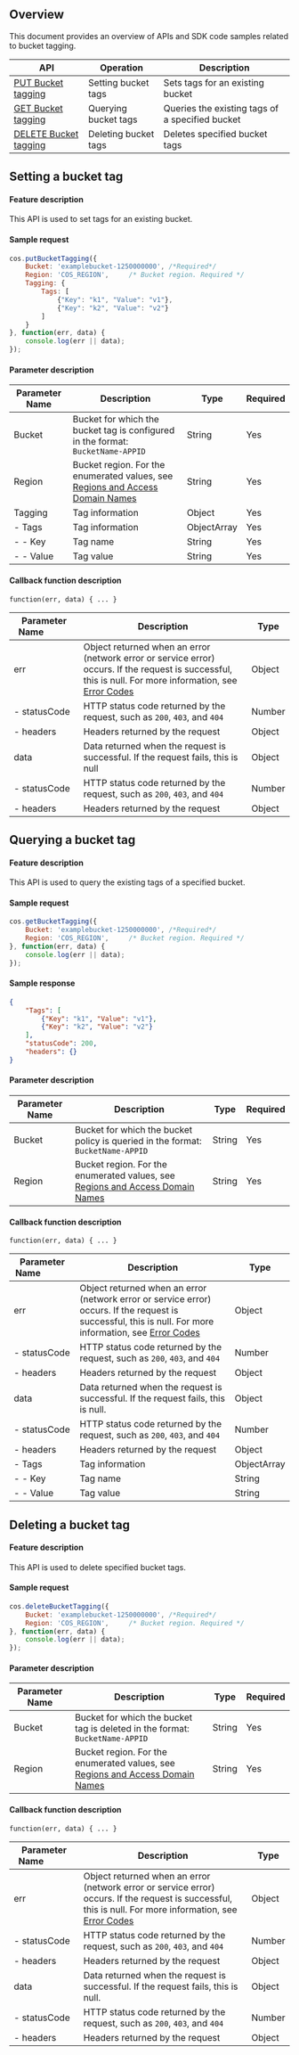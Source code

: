 ## Overview

This document provides an overview of APIs and SDK code samples related to bucket tagging.

| API | Operation | Description |
| ------------------------------------------------------------ | -------------- | -------------------------------- |
| [PUT Bucket tagging](https://intl.cloud.tencent.com/document/product/436/8281) | Setting bucket tags | Sets tags for an existing bucket |
| [GET Bucket tagging](https://intl.cloud.tencent.com/document/product/436/8277) | Querying bucket tags | Queries the existing tags of a specified bucket |
| [DELETE Bucket tagging](https://intl.cloud.tencent.com/document/product/436/8286) | Deleting bucket tags | Deletes specified bucket tags |


## Setting a bucket tag

#### Feature description

This API is used to set tags for an existing bucket.

#### Sample request

[//]: # (.cssg-snippet-put-bucket-tagging)
```js
cos.putBucketTagging({
    Bucket: 'examplebucket-1250000000', /*Required*/
    Region: 'COS_REGION',     /* Bucket region. Required */
    Tagging: {
        Tags: [
            {"Key": "k1", "Value": "v1"},
            {"Key": "k2", "Value": "v2"}
        ]
    }
}, function(err, data) {
    console.log(err || data);
});
```

#### Parameter description

| Parameter Name | Description | Type | Required |
| --------- | ------------------------------------------------------------ | ----------- | ---- |
| Bucket | Bucket for which the bucket tag is configured in the format: `BucketName-APPID`  | String      | Yes   |
| Region | Bucket region. For the enumerated values, see [Regions and Access Domain Names](https://intl.cloud.tencent.com/document/product/436/6224) | String | Yes |
| Tagging | Tag information | Object | Yes |
| - Tags | Tag information | ObjectArray | Yes |
| - - Key | Tag name | String | Yes |
| - - Value | Tag value | String | Yes |

#### Callback function description

```
function(err, data) { ... }
```

| Parameter Name&nbsp;&nbsp;&nbsp;&nbsp;&nbsp;&nbsp;&nbsp;&nbsp;&nbsp;&nbsp;&nbsp; | Description                                                     | Type   |
| ------------ | ------------------------------------------------------------ | ------ |
| err | Object returned when an error (network error or service error) occurs. If the request is successful, this is null. For more information, see [Error Codes](https://intl.cloud.tencent.com/document/product/436/7730) | Object |
| - statusCode | HTTP status code returned by the request, such as `200`, `403`, and `404` | Number |
| - headers | Headers returned by the request | Object |
| data | Data returned when the request is successful. If the request fails, this is null | Object |
| - statusCode | HTTP status code returned by the request, such as `200`, `403`, and `404` | Number |
| - headers | Headers returned by the request | Object |

## Querying a bucket tag

#### Feature description

This API is used to query the existing tags of a specified bucket.

#### Sample request

[//]: # (.cssg-snippet-get-bucket-tagging)
```js
cos.getBucketTagging({
    Bucket: 'examplebucket-1250000000', /*Required*/
    Region: 'COS_REGION',     /* Bucket region. Required */
}, function(err, data) {
    console.log(err || data);
});
```

#### Sample response

```json
{
    "Tags": [
        {"Key": "k1", "Value": "v1"},
        {"Key": "k2", "Value": "v2"}
    ],
    "statusCode": 200,
    "headers": {}
}
```

#### Parameter description

| Parameter Name | Description | Type | Required |
| ------ | ------------------------------------------------------------ | ------ | ---- |
| Bucket | Bucket for which the bucket policy is queried in the format: `BucketName-APPID`  | String      | Yes   |
| Region | Bucket region. For the enumerated values, see [Regions and Access Domain Names](https://intl.cloud.tencent.com/document/product/436/6224) | String | Yes |

#### Callback function description

```
function(err, data) { ... }
```

| Parameter Name &nbsp;&nbsp;&nbsp;&nbsp;&nbsp;&nbsp;&nbsp;&nbsp;&nbsp;&nbsp;&nbsp; | Description                                                     | Type   | 
| ------------ | ------------------------------------------------------------ | ----------- |
| err | Object returned when an error (network error or service error) occurs. If the request is successful, this is null. For more information, see [Error Codes](https://intl.cloud.tencent.com/document/product/436/7730) | Object |
| - statusCode | HTTP status code returned by the request, such as `200`, `403`, and `404` | Number |
| - headers | Headers returned by the request | Object |
| data | Data returned when the request is successful. If the request fails, this is null. | Object |
| - statusCode | HTTP status code returned by the request, such as `200`, `403`, and `404` | Number |
| - headers | Headers returned by the request | Object |
| - Tags | Tag information | ObjectArray |
| - - Key | Tag name | String |
| - - Value | Tag value | String |

## Deleting a bucket tag

#### Feature description

This API is used to delete specified bucket tags.

#### Sample request

[//]: # (.cssg-snippet-delete-bucket-tagging)
```js
cos.deleteBucketTagging({
    Bucket: 'examplebucket-1250000000', /*Required*/
    Region: 'COS_REGION',     /* Bucket region. Required */
}, function(err, data) {
    console.log(err || data);
});
```

#### Parameter description

| Parameter Name | Description | Type | Required |
| ------ | ------------------------------------------------------------ | ------ | ---- |
| Bucket | Bucket for which the bucket tag is deleted in the format: `BucketName-APPID`  | String      | Yes   |
| Region | Bucket region. For the enumerated values, see [Regions and Access Domain Names](https://intl.cloud.tencent.com/document/product/436/6224) | String | Yes |

#### Callback function description

```
function(err, data) { ... }
```

| Parameter Name&nbsp;&nbsp;&nbsp;&nbsp;&nbsp;&nbsp;&nbsp;&nbsp;&nbsp;&nbsp;&nbsp; | Description                                                     | Type   |
| ------------ | ------------------------------------------------------------ | ------ |
| err | Object returned when an error (network error or service error) occurs. If the request is successful, this is null. For more information, see [Error Codes](https://intl.cloud.tencent.com/document/product/436/7730) | Object |
| - statusCode | HTTP status code returned by the request, such as `200`, `403`, and `404` | Number |
| - headers | Headers returned by the request | Object |
| data | Data returned when the request is successful. If the request fails, this is null. | Object |
| - statusCode | HTTP status code returned by the request, such as `200`, `403`, and `404` | Number |
| - headers | Headers returned by the request | Object |
